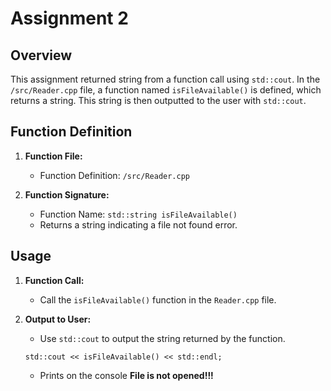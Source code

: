 # Assignment 2 

## Overview

This assignment returned string from a function call using `std::cout`. In the `/src/Reader.cpp` file, a function named `isFileAvailable()` is defined, which returns a string. This string is then outputted to the user with `std::cout`.

## Function Definition

1. **Function File:**
   - Function Definition: `/src/Reader.cpp`

2. **Function Signature:**
   - Function Name: `std::string isFileAvailable()`
   - Returns a string indicating a file not found error.

## Usage

1. **Function Call:**
   - Call the `isFileAvailable()` function in the `Reader.cpp` file.

2. **Output to User:**
   - Use `std::cout` to output the string returned by the function.

   `std::cout << isFileAvailable() << std::endl;`
   - Prints on the console **File is not opened!!!**
